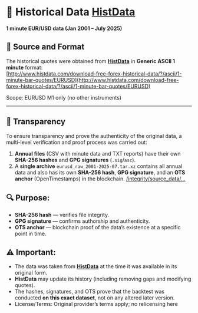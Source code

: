 # 📂 Historical Data [HistData](https://www.histdata.com)  

**1 minute EUR/USD data (Jan 2001 – July 2025)**  

## 📌 Source and Format  
The historical quotes were obtained from **[HistData](https://www.histdata.com)** in **Generic ASCII 1 minute** format:  
[http://www.histdata.com/download-free-forex-historical-data/?/ascii/1-minute-bar-quotes/EURUSD](http://www.histdata.com/download-free-forex-historical-data/?/ascii/1-minute-bar-quotes/EURUSD)

Scope: EURUSD M1 only (no other instruments)

---

## 📜 Transparency  

To ensure transparency and prove the authenticity of the original data, a multi-level verification and proof process was carried out:  

1. **Annual files** (CSV with minute data and TXT reports) have their own **SHA-256 hashes** and **GPG signatures** (`.sig`/`asc`).  
2. A **single archive** `eurusd_raw_2001-2025-07.tar.xz` contains all annual data and also has its own **SHA-256 hash**, **GPG signature**, and an **OTS anchor** (OpenTimestamps) in the blockchain. [/integrity/source_data/...](https://github.com/euro-macromechanica-backtest/data-hub/tree/main/integrity/source_data)  

## 🔍 **Purpose:**  
- **SHA-256 hash** — verifies file integrity.  
- **GPG signature** — confirms authorship and authenticity.  
- **OTS anchor** — blockchain proof of the data’s existence at a specific point in time.  

## ⚠️ **Important:**  
- The data was taken from **[HistData](https://www.histdata.com)** at the time it was available in its original form.  
- **HistData** may update its history (including removing gaps and modifying quotes).  
- The hashes, signatures, and OTS prove that the backtest was conducted **on this exact dataset**, not on any altered later version.  
- License/Terms: Original provider’s terms apply; no relicensing here